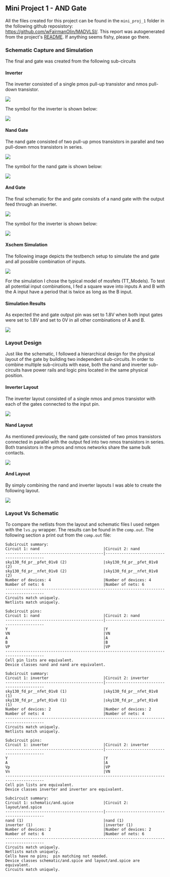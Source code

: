 ## Mini Project 1 - AND Gate

All the files created for this project can be found in the `mini_proj_1` folder in the following github reposistory: https://github.com/wFairmanOlin/MADVLSI/. This report was autogenerated from the project's [README](https://github.com/wFairmanOlin/MADVLSI/blob/master/mini_proj_1/README.md). If anything seems fishy, please go there.

### Schematic Capture and Simulation
The final and gate was created from the following sub-circuits

#### Inverter
The inverter consisted of a single pmos pull-up transistor and nmos pull-down transistor.

![](img/inverter_schematic.png)

The symbol for the inverter is shown below:

![](img/inverter_symbol.png)

#### Nand Gate
The nand gate consisted of two pull-up pmos transistors in parallel and two pull-down nmos transistors in series.

![](img/nand_schematic.png)

The symbol for the nand gate is shown below:

![](img/nand_symbol.png)

#### And Gate
The final schematic for the and gate consists of a nand gate with the output feed through an inverter.

![](img/and_schematic.png)

The symbol for the inverter is shown below:

![](img/nand_symbol.png)


#### Xschem Simulation
The following image depicts the testbench setup to simulate the and gate and all possible combination of inputs.

![](img/and_test_bench.png)

For the simulation I chose the typical model of mosfets (TT_Models). To test all potential input combinations, I fed a square wave into inputs A and B with the A input have a period that is twice as long as the B input. 

#### Simulation Results
As expected the and gate output pin was set to 1.8V when both input gates were set to 1.8V and set to 0V in all other combinations of A and B. 

![](img/xschem_simulation.png)

### Layout Design
Just like the schematic, I followed a hierarchical design for the physical layout of the gate by building two independent sub-circuits. In order to combine multiple sub-circuits with ease, both the nand and inverter sub-circuits have power rails and logic pins located in the same physical position. 

#### Inverter Layout
The inverter layout consisted of a single nmos and pmos transistor with each of the gates connected to the input pin.

![](img/inverter_layout.png)

#### Nand Layout
As mentioned previously, the nand gate consisted of two pmos transistors connected in parallel with the output fed into two nmos transistors in series. Both transistors in the pmos and nmos networks share the same bulk contacts.

![](img/nand_layout.png)

#### And Layout
By simply combining the nand and inverter layouts I was able to create the following layout.

![](img/and_layout.png)

### Layout Vs Schematic
To compare the netlists from the layout and schematic files I used netgen with the `lvs.py` wrapper. The results can be found in the `comp.out`. The following section a print out from the `comp.out` file:

```
Subcircuit summary:
Circuit 1: nand                            |Circuit 2: nand                            
-------------------------------------------|-------------------------------------------
sky130_fd_pr__pfet_01v8 (2)                |sky130_fd_pr__pfet_01v8 (2)                
sky130_fd_pr__nfet_01v8 (2)                |sky130_fd_pr__nfet_01v8 (2)                
Number of devices: 4                       |Number of devices: 4                       
Number of nets: 6                          |Number of nets: 6                          
---------------------------------------------------------------------------------------
Circuits match uniquely.
Netlists match uniquely.

Subcircuit pins:
Circuit 1: nand                            |Circuit 2: nand                            
-------------------------------------------|-------------------------------------------
Y                                          |Y                                          
VN                                         |VN                                         
A                                          |A                                          
B                                          |B                                          
VP                                         |VP                                         
---------------------------------------------------------------------------------------
Cell pin lists are equivalent.
Device classes nand and nand are equivalent.

Subcircuit summary:
Circuit 1: inverter                        |Circuit 2: inverter                        
-------------------------------------------|-------------------------------------------
sky130_fd_pr__nfet_01v8 (1)                |sky130_fd_pr__nfet_01v8 (1)                
sky130_fd_pr__pfet_01v8 (1)                |sky130_fd_pr__pfet_01v8 (1)                
Number of devices: 2                       |Number of devices: 2                       
Number of nets: 4                          |Number of nets: 4                          
---------------------------------------------------------------------------------------
Circuits match uniquely.
Netlists match uniquely.

Subcircuit pins:
Circuit 1: inverter                        |Circuit 2: inverter                        
-------------------------------------------|-------------------------------------------
Y                                          |Y                                          
A                                          |A                                          
Vp                                         |VP                                         
Vn                                         |VN                                         
---------------------------------------------------------------------------------------
Cell pin lists are equivalent.
Device classes inverter and inverter are equivalent.

Subcircuit summary:
Circuit 1: schematic/and.spice             |Circuit 2: layout/and.spice                
-------------------------------------------|-------------------------------------------
nand (1)                                   |nand (1)                                   
inverter (1)                               |inverter (1)                               
Number of devices: 2                       |Number of devices: 2                       
Number of nets: 6                          |Number of nets: 6                          
---------------------------------------------------------------------------------------
Circuits match uniquely.
Netlists match uniquely.
Cells have no pins;  pin matching not needed.
Device classes schematic/and.spice and layout/and.spice are equivalent.
Circuits match uniquely.
```




